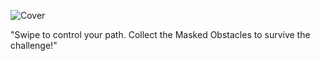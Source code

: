 ![Cover](https://github.com/user-attachments/assets/fea41ecd-9362-4c3b-bfb0-d1c90aae1ffd)

"Swipe to control your path. Collect the Masked Obstacles to survive the challenge!"
